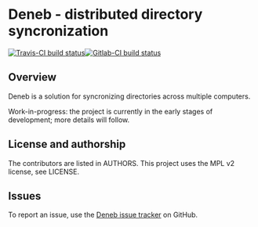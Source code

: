 # Deneb - distributed directory syncronization

[![Travis-CI build status](https://travis-ci.org/radupopescu/deneb.svg?branch=master)](https://travis-ci.org/radupopescu/deneb)[![Gitlab-CI build status](https://gitlab.com/radupopescu/deneb/badges/master/build.svg)](https://gitlab.com/radupopescu/deneb/pipelines)

## Overview

Deneb is a solution for syncronizing directories across multiple computers.

Work-in-progress: the project is currently in the early stages of development; more details will follow.

## License and authorship

The contributors are listed in AUTHORS. This project uses the MPL v2 license, see LICENSE.

## Issues

To report an issue, use the [Deneb issue tracker](https://github.com/radupopescu/deneb/issues) on GitHub.


